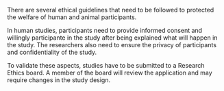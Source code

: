 There are several ethical guidelines that need to be followed to protected the welfare of human and animal participants.

In human studies, participants need to provide informed consent and willingly participante in the study after being explained what will happen in the study. The researchers also need to ensure the privacy of participants and confidentiality of the study.

To validate these aspects, studies have to be submitted to a Research Ethics board. A member of the board will review the application and may require changes in the study design.